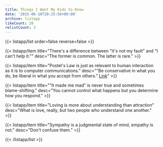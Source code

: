 ```yaml
---
title: Things I Want My Kids to Know
date: '2015-06-10T20:25:56+00:00'
archive: listapp
likeCount: 20
relistCount: 3
---
```



{{< listapp/list order=false reverse=false >}}

   {{< listapp/item title="There's a difference between \"it's not my fault\" and \"I can't help it.\""
      desc="The former is common. The latter is rare." >}}

   {{< listapp/item title="Postel's Law is just as relevant to human interaction as it is to computer communications."
      desc="\"Be conservative in what you do, be liberal in what you accept from others.\" [Link](http://bit.ly/1QDQXfI)" >}}

   {{< listapp/item title="\"It made me mad\" is never true and sometimes blame-shifting."
      desc="You cannot control what happens but you determine how you respond." >}}

   {{< listapp/item title="Loving is more about understanding than attraction"
      desc="What is love, really, but two people who understand one another." >}}

   {{< listapp/item title="Sympathy is a judgmental state of mind, empathy is not."
      desc="Don't confuse them." >}}

{{< /listapp/list >}}

